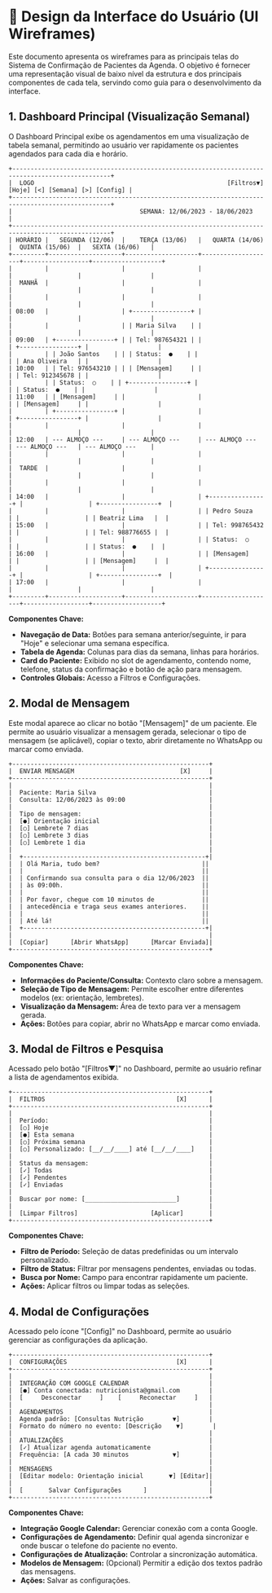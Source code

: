 # 🎨 Design da Interface do Usuário (UI Wireframes)

Este documento apresenta os wireframes para as principais telas do Sistema de Confirmação de Pacientes da Agenda. O objetivo é fornecer uma representação visual de baixo nível da estrutura e dos principais componentes de cada tela, servindo como guia para o desenvolvimento da interface.

## 1. Dashboard Principal (Visualização Semanal)

O Dashboard Principal exibe os agendamentos em uma visualização de tabela semanal, permitindo ao usuário ver rapidamente os pacientes agendados para cada dia e horário.

```
+-------------------------------------------------------------------------------------------------+
|  LOGO                                                     [Filtros▼] [Hoje] [<] [Semana] [>] [Config] |
+-------------------------------------------------------------------------------------------------+
|                                   SEMANA: 12/06/2023 - 18/06/2023                               |
+-------------------------------------------------------------------------------------------------+
| HORÁRIO |   SEGUNDA (12/06)  |    TERÇA (13/06)   |   QUARTA (14/06)   |  QUINTA (15/06)  |   SEXTA (16/06)   |
+---------+--------------------+--------------------+--------------------+------------------+-------------------+
|         |                    |                    |                    |                  |                   |
|  MANHÃ  |                    |                    |                    |                  |                   |
|         |                    |                    |                    |                  |                   |
| 08:00   |                    | +----------------+ |                    |                  |                   |
|         |                    | | Maria Silva    | |                    |                  |                   |
| 09:00   | +----------------+ | | Tel: 987654321 | |                    | +----------------+ |                   |
|         | | João Santos    | | | Status:  ●    | |                    | | Ana Oliveira   | |                   |
| 10:00   | | Tel: 976543210 | | | [Mensagem]     | |                    | | Tel: 912345678 | |                   |
|         | | Status:  ○    | | +----------------+ |                    | | Status:  ●    | |                   |
| 11:00   | | [Mensagem]     | |                    |                    | | [Mensagem]     | |                   |
|         | +----------------+ |                    |                    | +----------------+ |                   |
|         |                    |                    |                    |                  |                   |
| 12:00   | --- ALMOÇO ---     | --- ALMOÇO ---     | --- ALMOÇO ---     | --- ALMOÇO ---   | --- ALMOÇO ---    |
|         |                    |                    |                    |                  |                   |
|  TARDE  |                    |                    |                    |                  |                   |
|         |                    |                    |                    |                  |                   |
| 14:00   |                    |                    | +----------------+ |                  | +----------------+  |
|         |                    |                    | | Pedro Souza    | |                  | | Beatriz Lima   |  |
| 15:00   |                    |                    | | Tel: 998765432 | |                  | | Tel: 988776655 |  |
|         |                    |                    | | Status:  ○    | |                  | | Status:  ●    |  |
| 16:00   |                    |                    | | [Mensagem]     | |                  | | [Mensagem]     |  |
|         |                    |                    | +----------------+ |                  | +----------------+  |
| 17:00   |                    |                    |                    |                  |                   |
+---------+--------------------+--------------------+--------------------+------------------+-------------------+
```

**Componentes Chave:**

- **Navegação de Data:** Botões para semana anterior/seguinte, ir para "Hoje" e selecionar uma semana específica.
- **Tabela de Agenda:** Colunas para dias da semana, linhas para horários.
- **Card do Paciente:** Exibido no slot de agendamento, contendo nome, telefone, status da confirmação e botão de ação para mensagem.
- **Controles Globais:** Acesso a Filtros e Configurações.

## 2. Modal de Mensagem

Este modal aparece ao clicar no botão "[Mensagem]" de um paciente. Ele permite ao usuário visualizar a mensagem gerada, selecionar o tipo de mensagem (se aplicável), copiar o texto, abrir diretamente no WhatsApp ou marcar como enviada.

```
+------------------------------------------------------+
|  ENVIAR MENSAGEM                             [X]     |
+------------------------------------------------------+
|                                                      |
|  Paciente: Maria Silva                               |
|  Consulta: 12/06/2023 às 09:00                       |
|                                                      |
|  Tipo de mensagem:                                   |
|  [●] Orientação inicial                              |
|  [○] Lembrete 7 dias                                 |
|  [○] Lembrete 3 dias                                 |
|  [○] Lembrete 1 dia                                  |
|                                                      |
|  +--------------------------------------------------+|
|  | Olá Maria, tudo bem?                            ||
|  |                                                 ||
|  | Confirmando sua consulta para o dia 12/06/2023  ||
|  | às 09:00h.                                      ||
|  |                                                 ||
|  | Por favor, chegue com 10 minutos de             ||
|  | antecedência e traga seus exames anteriores.    ||
|  |                                                 ||
|  | Até lá!                                         ||
|  +--------------------------------------------------+|
|                                                      |
|  [Copiar]      [Abrir WhatsApp]      [Marcar Enviada]|
+------------------------------------------------------+
```

**Componentes Chave:**

- **Informações do Paciente/Consulta:** Contexto claro sobre a mensagem.
- **Seleção de Tipo de Mensagem:** Permite escolher entre diferentes modelos (ex: orientação, lembretes).
- **Visualização da Mensagem:** Área de texto para ver a mensagem gerada.
- **Ações:** Botões para copiar, abrir no WhatsApp e marcar como enviada.

## 3. Modal de Filtros e Pesquisa

Acessado pelo botão "[Filtros▼]" no Dashboard, permite ao usuário refinar a lista de agendamentos exibida.

```
+------------------------------------------------------+
|  FILTROS                                    [X]      |
+------------------------------------------------------+
|                                                      |
|  Período:                                            |
|  [○] Hoje                                            |
|  [●] Esta semana                                     |
|  [○] Próxima semana                                  |
|  [○] Personalizado: [__/__/____] até [__/__/____]    |
|                                                      |
|  Status da mensagem:                                 |
|  [✓] Todas                                           |
|  [✓] Pendentes                                       |
|  [✓] Enviadas                                        |
|                                                      |
|  Buscar por nome: [_________________________]        |
|                                                      |
|  [Limpar Filtros]                    [Aplicar]       |
+------------------------------------------------------+
```

**Componentes Chave:**

- **Filtro de Período:** Seleção de datas predefinidas ou um intervalo personalizado.
- **Filtro de Status:** Filtrar por mensagens pendentes, enviadas ou todas.
- **Busca por Nome:** Campo para encontrar rapidamente um paciente.
- **Ações:** Aplicar filtros ou limpar todas as seleções.

## 4. Modal de Configurações

Acessado pelo ícone "[Config]" no Dashboard, permite ao usuário gerenciar as configurações da aplicação.

```
+------------------------------------------------------+
|  CONFIGURAÇÕES                              [X]      |
+------------------------------------------------------+
|                                                      |
|  INTEGRAÇÃO COM GOOGLE CALENDAR                      |
|  [●] Conta conectada: nutricionista@gmail.com        |
|  [     Desconectar     ]    [     Reconectar     ]   |
|                                                      |
|  AGENDAMENTOS                                        |
|  Agenda padrão: [Consultas Nutrição        ▼]        |
|  Formato do número no evento: [Descrição    ▼]        |
|                                                      |
|  ATUALIZAÇÕES                                        |
|  [✓] Atualizar agenda automaticamente                |
|  Frequência: [A cada 30 minutos            ▼]        |
|                                                      |
|  MENSAGENS                                           |
|  [Editar modelo: Orientação inicial       ▼] [Editar]|
|                                                      |
|  [       Salvar Configurações      ]                 |
+------------------------------------------------------+
```

**Componentes Chave:**

- **Integração Google Calendar:** Gerenciar conexão com a conta Google.
- **Configurações de Agendamento:** Definir qual agenda sincronizar e onde buscar o telefone do paciente no evento.
- **Configurações de Atualização:** Controlar a sincronização automática.
- **Modelos de Mensagem:** (Opcional) Permitir a edição dos textos padrão das mensagens.
- **Ações:** Salvar as configurações.
